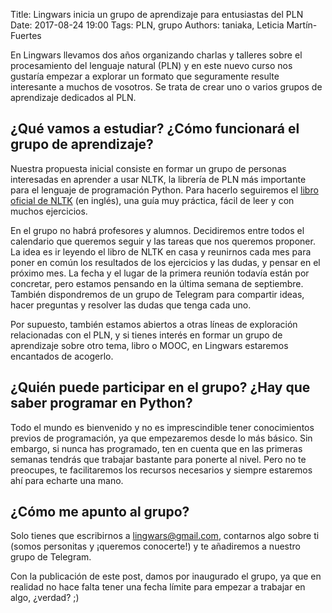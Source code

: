 Title: Lingwars inicia un grupo de aprendizaje para entusiastas del PLN
Date: 2017-08-24 19:00
Tags: PLN, grupo
Authors: taniaka, Leticia Martín-Fuertes

En Lingwars llevamos dos años organizando charlas y talleres sobre el procesamiento del lenguaje natural (PLN)
y en este nuevo curso nos gustaría empezar a explorar un formato que seguramente resulte interesante a muchos de vosotros.
Se trata de crear uno o varios grupos de aprendizaje dedicados al PLN.

## ¿Qué vamos a estudiar? ¿Cómo funcionará el grupo de aprendizaje?

Nuestra propuesta inicial consiste en formar un grupo de personas interesadas en aprender a usar NLTK, 
la librería de PLN más importante para el lenguaje de programación Python. Para hacerlo seguiremos el [libro oficial de NLTK](http://www.nltk.org/book/) 
(en inglés), 
una guía muy práctica, fácil de leer y con muchos ejercicios.  

En el grupo no habrá profesores y alumnos. Decidiremos entre todos el calendario que queremos seguir y las tareas que 
nos queremos proponer. La idea es ir leyendo el libro de NLTK en casa y reunirnos cada mes para poner en común los resultados 
de los ejercicios y las dudas, y pensar en el próximo mes. La fecha y el lugar de la primera reunión todavía están por concretar, 
pero estamos pensando en la última semana de septiembre. También dispondremos de un grupo de Telegram para compartir ideas, 
hacer preguntas y resolver las dudas que tenga cada uno.

Por supuesto, también estamos abiertos a otras líneas de exploración relacionadas con el PLN, y si tienes interés en formar un 
grupo de aprendizaje sobre otro tema, libro o MOOC, en Lingwars estaremos encantados de acogerlo.

## ¿Quién puede participar en el grupo? ¿Hay que saber programar en Python?

Todo el mundo es bienvenido y no es imprescindible tener conocimientos previos de programación, ya que empezaremos desde lo más básico. 
Sin embargo, si nunca has programado, ten en cuenta que en las primeras semanas tendrás que trabajar bastante para ponerte al nivel. 
Pero no te preocupes, te facilitaremos los recursos necesarios y siempre estaremos ahí para echarte una mano.

## ¿Cómo me apunto al grupo?

Solo tienes que escribirnos a lingwars@gmail.com, contarnos algo sobre ti (somos personitas y ¡queremos conocerte!) y te añadiremos a nuestro grupo de Telegram.

Con la publicación de este post, damos por inaugurado el grupo, ya que en realidad no hace falta tener una fecha límite para empezar a trabajar en algo, ¿verdad? ;)
